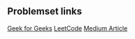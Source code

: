 ## Problemset links
[Geek for Geeks](https://www.geeksforgeeks.org/divide-and-conquer/)
[LeetCode](https://leetcode.com/tag/divide-and-conquer/) 
[Medium Article](https://medium.com/techie-delight/divide-and-conquer-interview-questions-and-practice-problems-8855e45f4200)